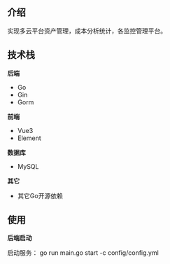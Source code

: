 ## 介绍

实现多云平台资产管理，成本分析统计，各监控管理平台。

## 技术栈

**后端**

- Go
- Gin
- Gorm

**前端**

- Vue3
- Element

**数据库**

- MySQL

**其它**

- 其它Go开源依赖

## 使用

**后端启动**

启动服务： go run main.go start -c config/config.yml